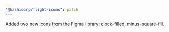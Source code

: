 ```yaml
---
"@hashicorp/flight-icons": patch
---
```


Added two new icons from the Figma library; clock-filled, minus-square-fill.

